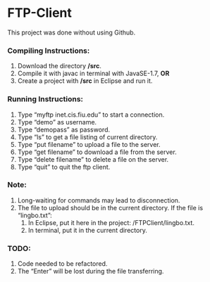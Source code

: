 # FTP-Client

This project was done without using Github.
### Compiling Instructions:
1. Download the directory **/src**.
2. Compile it with javac in terminal with JavaSE-1.7, **OR**
3. Create a project with **/src** in Eclipse and run it.


### Running Instructions:
1. Type “myftp inet.cis.fiu.edu” to start a connection.
2. Type “demo” as username.
3. Type “demopass” as password.
4. Type “ls” to get a file listing of current directory.
5. Type “put filename” to upload a file to the server.
6. Type “get filename” to download a file from the server.
7. Type “delete filename” to delete a file on the server.
8. Type “quit” to quit the ftp client.

### Note:
1. Long-waiting for commands may lead to disconnection.
2. The file to upload should be in the current directory. If the file is “lingbo.txt”:
	1) In Eclipse, put it here in the project: /FTPClient/lingbo.txt.
	2) In terminal, put it in the current directory.

### TODO:
1. Code needed to be refactored.
2. The “Enter” will be lost during the file transferring.
